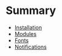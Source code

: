 # Summary

- [Installation](./installation.md)
- [Modules](./modules.md)
- [Fonts](./fonts.md)
- [Notifications](./notifications.md)
